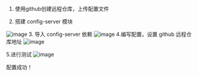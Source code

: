 1. 使用github创建远程仓库，上传配置文件


2. 搭建 config-server 模块

![image](https://github.com/user-attachments/assets/54d0ce39-0462-4e36-aa99-a8982c50c5cd)
3. 导入 config-server 依赖
![image](https://github.com/user-attachments/assets/9bdadf32-9d4f-4810-87a0-538d9de0d3b1)
4.编写配置，设置 github 远程仓库地址
![image](https://github.com/user-attachments/assets/b010710c-205a-4135-89f8-395ef1b7fbbc)

5.进行测试
![image](https://github.com/user-attachments/assets/3f20522b-12c9-49e5-86da-6e69240833b5)

配置成功！
